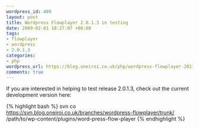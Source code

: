 ```yaml
--- 
wordpress_id: 489
layout: post
title: Wordpress Flowplayer 2.0.1.3 in testing
date: 2009-02-01 10:27:07 +00:00
tags: 
- flowplayer
- wordpress
- 2.0.1.3
categories: 
- php
wordpress_url: https://blog.oneiroi.co.uk/php/wordpress-flowplayer-2013-in-testing
comments: true
---
```

If you are interested in helping to test release 2.0.1.3, check out the current development version here:

{% highlight bash %}
svn co https://svn.blog.oneiroi.co.uk/branches/wordpress-flowplayer/trunk/ /path/to/wp-content/plugins/word-press-flow-player
{% endhighlight %}

